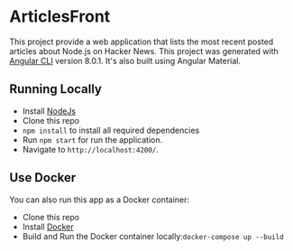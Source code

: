 # ArticlesFront

This project provide a web application that lists the most recent posted articles about Node.js on Hacker News. This project was generated with [Angular CLI](https://github.com/angular/angular-cli) version 8.0.1. It's also built using Angular Material.

## Running Locally

- Install [NodeJs](https://nodejs.org/es/download/)
- Clone this repo
- `npm install` to install all required dependencies
- Run `npm start` for run the application. 
- Navigate to `http://localhost:4200/`. 

## Use Docker

You can also run this app as a Docker container:
- Clone this repo
- Install [Docker](https://docs.docker.com/install/)
- Build and Run the Docker container locally:`docker-compose up --build`


